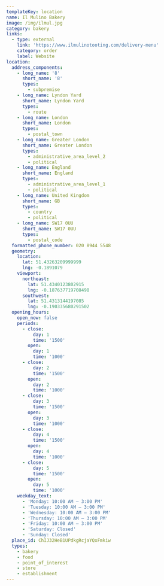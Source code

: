 ```yaml
---
templateKey: location
name: Il Mulino Bakery
image: /img/ilmul.jpg
category: bakery
links:
  - type: external
    link: 'https://www.ilmulinotooting.com/delivery-menu'
    category: order
    label: Website
location:
  address_components:
    - long_name: '8'
      short_name: '8'
      types:
        - subpremise
    - long_name: Lyndon Yard
      short_name: Lyndon Yard
      types:
        - route
    - long_name: London
      short_name: London
      types:
        - postal_town
    - long_name: Greater London
      short_name: Greater London
      types:
        - administrative_area_level_2
        - political
    - long_name: England
      short_name: England
      types:
        - administrative_area_level_1
        - political
    - long_name: United Kingdom
      short_name: GB
      types:
        - country
        - political
    - long_name: SW17 0UU
      short_name: SW17 0UU
      types:
        - postal_code
  formatted_phone_number: 020 8944 5548
  geometry:
    location:
      lat: 51.43263209999999
      lng: -0.1891079
    viewport:
      northeast:
        lat: 51.4340123802915
        lng: -0.187637719708498
      southwest:
        lat: 51.4313144197085
        lng: -0.190335680291502
  opening_hours:
    open_now: false
    periods:
      - close:
          day: 1
          time: '1500'
        open:
          day: 1
          time: '1000'
      - close:
          day: 2
          time: '1500'
        open:
          day: 2
          time: '1000'
      - close:
          day: 3
          time: '1500'
        open:
          day: 3
          time: '1000'
      - close:
          day: 4
          time: '1500'
        open:
          day: 4
          time: '1000'
      - close:
          day: 5
          time: '1500'
        open:
          day: 5
          time: '1000'
    weekday_text:
      - 'Monday: 10:00 AM – 3:00 PM'
      - 'Tuesday: 10:00 AM – 3:00 PM'
      - 'Wednesday: 10:00 AM – 3:00 PM'
      - 'Thursday: 10:00 AM – 3:00 PM'
      - 'Friday: 10:00 AM – 3:00 PM'
      - 'Saturday: Closed'
      - 'Sunday: Closed'
  place_id: ChIJ32HeB1UPdkgRcjaYQxFmkiw
  types:
    - bakery
    - food
    - point_of_interest
    - store
    - establishment
---
```

